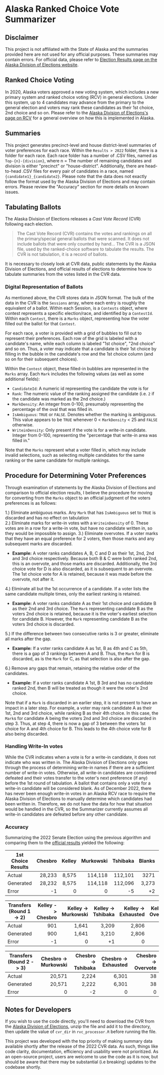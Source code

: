 # Alaska Ranked Choice Vote Summarizer
## Disclaimer
This project is not affiliated with the State of Alaska and the summaries provided here are not used for any official purposes. These summaries may contain errors. For official data, please refer to [Election Results page on the Alaska Division of Elections website](https://www.elections.alaska.gov/election-results/).

## Ranked Choice Voting
In 2020, Alaska voters approved a new voting system, which includes a new primary system and ranked choice voting (RCV) in general elections. Under this system, up to 4 candidates may advance from the primary to the general election and voters may rank these candidates as their 1st choice, 2nd choice and so on. Please refer to the [Alaska Division of Elections's page on RCV](https://www.elections.alaska.gov/RCV.php) for a general overview on how this is implemented in Alaska.

## Summaries
This project generates precinct-level and house district-level summaries of voter preferences for each race. Within the `Results > 2022` folder, there is a folder for each race. Each race folder has a number of .CSV files, named as `Top-{n}-{division}`, where n = The number of remaining candidates and division is either "precinct" or "house-district". Additionally, there are head-to-head .CSV files for every pair of candidates in a race, named `{candidate1}_{candidate2}`. Please note that the data does not exactly follow the format used by the Alaska Division of Elections and may contain errors. Please review the "Accuracy" section for more details on known issues.

## Tabulating Ballots
The Alaska Division of Elections releases a *Cast Vote Record* (CVR) following each election. 
>The Cast Vote Record (CVR) contains the votes and rankings on all the primary/special general ballots that were scanned. It does not include ballots that were only counted by hand...
>The CVR is a JSON file, used by the ranked-choice software to tabulate the results. The CVR is not tabulation, it is a record of ballots.

It is necessary to closely look at CVR data, public statements by the Alaska Division of Elections, and official results of elections to determine how to tabulate summaries from the votes listed in the CVR data.

### Digital Representation of Ballots
As mentioned above, the CVR stores data in JSON format. The bulk of the data in the CVR is the `Sessions` array, where each entry is roughly the equivalent of a ballot. Within each Session, is a `Contests` object, where contest represents a specific election/race, and identified by a `ContestId`. Within each `Contest`, there is a `Marks` object, representing how the voter filled out the ballot for that `Contest`.

For each race, a voter is provided with a grid of bubbles to fill out to represent their preferences. Each row of the grid is labeled with a candidate's name, while each column is labeled "1st choice", "2nd choice" and so on. Thus, a voter may indicate that a candidate is their 1st choice by filling in the bubble in the candidate's row and the 1st choice column (and so on for their subsequent choices).

Within the `Contest` object, these filled-in bubbles are represented in the `Marks` array. Each `Mark` includes the following values (as well as some additional fields):  
* `CandidateId`: A numeric id representing the candidate the vote is for
* `Rank`: The numeric value of the ranking assigned the candidate (i.e. `2` if the candidate was marked as the 2nd choice.)
* `MarkDensity`: An integer from 0-100, presumably representing the percentage of the oval that was filled in.
* `IsAmbiguous`: `TRUE` or `FALSE`. Denotes whether the marking is ambiguous. This value appears to be `TRUE` whenever 0 < `MarkDensity` < 25 and `FALSE` otherwise.
* `WriteinDensity`: Only present if the vote is for a write-in candidate. Integer from 0-100, representing the "percentage that write-in area was filled in."

Note that the `Marks` represent what a voter filled in, which may include invalid selections, such as selecting multiple candidates for the same ranking or the same candidate for multiple rankings.

## Procedure for Determining Voter Preferences
Through examination of statements by the Alaska Division of Elections and comparison to official election results, I believe the procedure for moving for converting from the `Marks` object to an official judgment of the voters preferences is as follows:

1.) Eliminate ambiguous marks. Any `Mark` that has `IsAmbiguous` set to `TRUE` is discarded and has no effect on tabulation  
2.) Eliminate marks for write-in votes with a `WriteinDensity` of 0. These votes are in a row for a write-in vote, but have no candidate written in, so they would be impossible to assign.
3.) Eliminate overvotes. If a voter marks that they have an equal preference for 2 voters, then those marks and any subsequent marks are discarded. 
* **Example:** A voter ranks candidates A, B, C and D as their 1st, 2nd, 2nd and 3rd choice respectively. Because both B & C were both ranked 2nd, this is an overvote, and those marks are discarded. Additionally, the 3rd choice vote for D is also discarded, as it is subsequent to an overvote. The 1st choice vote for A is retained, because it was made before the overvote, not after it.

4.) Eliminate all but the 1st occurrence of a candidate. If a voter lists the same candidate multiple times, only the earliest ranking is retained. 
* **Example:** A voter ranks candidate A as their 1st choice and candidate B as their 2nd and 3rd choice. The `Mark` representing candidate B as the voters 2nd choice is retained, because it is the voter's earliest selection for candidate B. However, the `Mark` representing candidate B as the voters 3rd choice is discarded.

5.) If the difference between two consecutive ranks is 3 or greater, eliminate all marks after the gap. 
* **Example:** If a voter ranks candidate A as 1st, B as 4th and C as 5th, there is a gap of 3 rankings between A and B. Thus, the `Mark` for B is discarded, as is the `Mark` for C, as that selection is also after the gap.

6.) Remove any gaps that remain, retaining the relative order of the candidates. 
* **Example:** If a voter ranks candidate A 1st, B 3rd and has no candidate ranked 2nd, then B will be treated as though it were the voter's 2nd choice.

Note that if a `Mark` is discarded in an earlier step, it is not present to have an impact in a later step. For example, a voter may rank candidate A as their 1st, 2nd and 3rd choice, while ranking B as their 4th choice. In this case, the `Mark`s for candidate A being the voters 2nd and 3rd choice are discarded in step 3. Thus, at step 4, there is now a gap of 3 between the voters 1st choice for A and 4th choice for B. This leads to the 4th choice vote for B also being discarded.
### Handling Write-In votes
While the CVR indicates when a vote is for a write-in candidate, it does not indicate who was written in. The Alaska Division of Elections only goes through the process of determining write-in names if there are a sufficient number of write-in votes. Otherwise, all write-in candidates are considered defeated and their votes transfer to the voter's next preference (if any) before the 1st round of tabulation. A ballot that contains only a vote for a write-in candidate will be considered blank. As of December 2022, there has never been enough write-in votes in an Alaska RCV race to require the Alaska Division of Elections to manually determine which candidates had been written in. Therefore, we do not have the data for how that situation would be handled in the CVR, so the Summarizer currently assumes all write-in candidates are defeated before any other candidate.

### Accuracy
Summarizing the 2022 Senate Election using the previous algorithm and comparing them to the [official results](https://www.elections.alaska.gov/results/22GENR/US%20SEN.pdf) yielded the following:

1st Choice Results|Chesbro|Kelley|Murkowski|Tshibaka|Blanks|Overvotes
--|--:|--:|--:|--:|--:|--:
Actual|28,233|8,575|114,118|112,101|3271|499
Generated|28,232|8,575|114,118|112,096|3,273|503
Error|-1|0|0|-5|+2|+4

Transfers (Round 1 -> 2)|Kelley -> Chesbro|Kelley -> Murkowski|Kelley -> Tshibaka|Kelley -> Exhausted|Kelley -> Overvote
--|--:|--:|--:|--:|--:
Actual|901|1,641|3,209|2,806|18
Generated|900|1,641|3,210|2,806|18
Error|-1|0|+1|0|0

Transfers (Round 2 -> 3)|Chesbro -> Murkowski|Chesbro -> Tshibaka|Chesbro -> Exhausted|Chesbro -> Overvote
--|--:|--:|--:|--:
Actual|20,571|2,224|6,301|38
Generated|20,571|2,222|6,301|38
Error|0|-2|0|0

## Notes for Developers
If you wish to use the code directly, you'll need to download the CVR from the [Alaska Division of Elections](https://www.elections.alaska.gov/election-results/e/?id=22genr), unzip the file and add it to the directory, then update the value of `cvr_dir` in `rvc_processor.R` before running the file.

This project was developed with the top priority of making summary data available shortly after the release of the 2022 CVR data. As such, things like code clarity, documentation, efficiency and usability were not prioritized. As an open-source project, users are welcome to use the code as it is now, but should be aware that there may be substantial (i.e breaking) updates to the codebase shortly.
